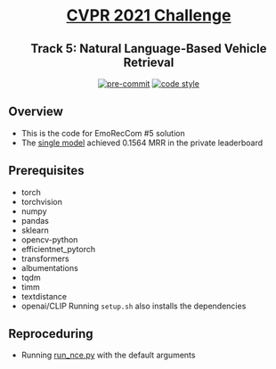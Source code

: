 <div align="center">

# [CVPR 2021 Challenge](https://www.aicitychallenge.org/)

## Track 5: Natural Language-Based Vehicle Retrieval

[![pre-commit](https://img.shields.io/badge/pre--commit-enabled-brightgreen?logo=pre-commit&logoColor=white)](https://github.com/pre-commit/pre-commit)
[![code style](https://img.shields.io/badge/code%20style-black-000000.svg)](https://github.com/psf/black)

</div>

## Overview
- This is the code for EmoRecCom #5 solution
- The [single model](https://drive.google.com/file/d/1-2-rGO46ZXVS0GTxxx-LlyVe_RU3aumu/view?usp=sharing) achieved 0.1564 MRR in the private leaderboard

## Prerequisites
- torch
- torchvision
- numpy
- pandas
- sklearn
- opencv-python
- efficientnet_pytorch
- transformers
- albumentations
- tqdm
- timm
- textdistance
- openai/CLIP
Running `setup.sh` also installs the dependencies

## Reproceduring

- Running [run_nce.py](src/run_nce.py) with the default arguments 